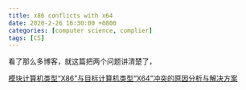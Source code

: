 ```yaml
---
title: x86 conflicts with x64
date: 2020-2-26 16:30:00 +0800
categories: [computer science, complier]
tags: [CS]
---
```


看了那么多博客，就这篇把两个问题讲清楚了，

[模块计算机类型“X86”与目标计算机类型“X64”冲突的原因分析与解决方案](https://blog.csdn.net/wgx571859177/article/details/80453649?depth_1-utm_source=distribute.pc_relevant.none-task&utm_source=distribute.pc_relevant.none-task)
